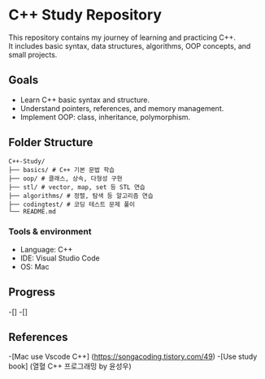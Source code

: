 # C++ Study Repository
This repository contains my journey of learning and practicing C++.  
It includes basic syntax, data structures, algorithms, OOP concepts, and small projects.

## Goals
- Learn C++ basic syntax and structure.
- Understand pointers, references, and memory management.
- Implement OOP: class, inheritance, polymorphism.

## Folder Structure

```
C++-Study/
├── basics/ # C++ 기본 문법 학습
├── oop/ # 클래스, 상속, 다형성 구현
├── stl/ # vector, map, set 등 STL 연습
├── algorithms/ # 정렬, 탐색 등 알고리즘 연습
├── codingtest/ # 코딩 테스트 문제 풀이
└── README.md
```

### Tools & environment
- Language: C++
- IDE: Visual Studio Code
- OS: Mac


## Progress
 -[] 
 -[]


## References
-[Mac use Vscode C++] (https://songacoding.tistory.com/49)
-[Use study book] (열혈 C++ 프로그래밍 by 윤성우)
